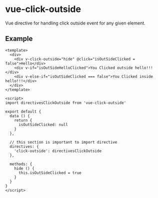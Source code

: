 # vue-click-outside
Vue directive for handling click outside event for any given element.

## Example

```vue
<template>
  <div>
    <div v-click-outside="hide" @click="isOutSideClicked = false">Hello</div>
    <div v-if="isOutSideHelloClicked">You Clicked outside hello!!!</div>
    <div v-else-if="isOutSideClicked === false">You Clicked inside hello!!!</div>
  </div>
</template>

<script>
import directivesClickOutside from 'vue-click-outside'

export default {
  data () {
    return {
      isOutSideClicked: null
    }
  },

  // this section is important to import directive
  directives: {
    'click-outside': directivesClickOutside
  },

  methods: {
    hide () {
      this.isOutSideClicked = true
    }
  }
}
</script>
```

